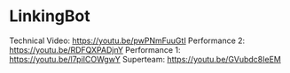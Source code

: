 # LinkingBot
Technical Video: https://youtu.be/pwPNmFuuGtI
Performance 2: https://youtu.be/RDFQXPADjnY
Performance 1: https://youtu.be/l7piICOWgwY
Superteam: https://youtu.be/GVubdc8IeEM